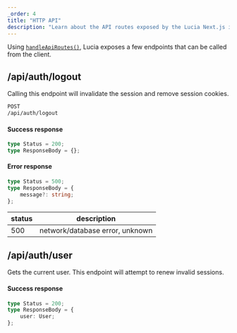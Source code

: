 ```yaml
---
_order: 4
title: "HTTP API"
description: "Learn about the API routes exposed by the Lucia Next.js integration"
---
```


Using [`handleApiRoutes()`](/reference/nextjs/lucia-auth-nextjs#handleapiroutes), Lucia exposes a few endpoints that can be called from the client.

## /api/auth/logout

Calling this endpoint will invalidate the session and remove session cookies.

```bash
POST
/api/auth/logout
```

#### Success response

```ts
type Status = 200;
type ResponseBody = {};
```

#### Error response

```ts
type Status = 500;
type ResponseBody = {
	message?: string;
};
```

| status | description                     |
| ------ | ------------------------------- |
| 500    | network/database error, unknown |

## /api/auth/user

Gets the current user. This endpoint will attempt to renew invalid sessions.

#### Success response

```ts
type Status = 200;
type ResponseBody = {
	user: User;
};
```
